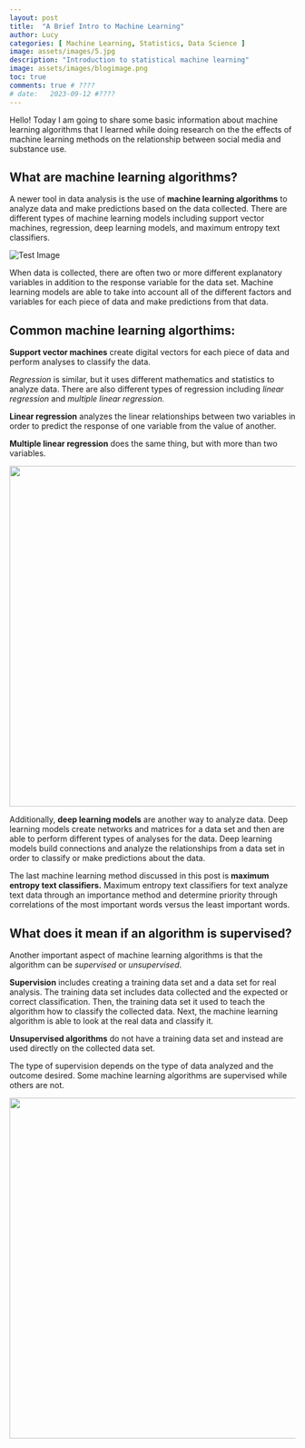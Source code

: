 ```yaml
---
layout: post
title:  "A Brief Intro to Machine Learning"
author: Lucy
categories: [ Machine Learning, Statistics, Data Science ]
image: assets/images/5.jpg
description: "Introduction to statistical machine learning"
image: assets/images/blogimage.png
toc: true
comments: true # ????
# date:   2023-09-12 #????
---
```


Hello! Today I am going to share some basic information about machine learning algorithms that I learned while doing research on the the effects of machine learning methods on the relationship between social media and substance use. <br>

## What are machine learning algorithms?

A newer tool in data analysis is the use of **machine learning algorithms** to analyze data and make predictions based on the data collected. There are different types of machine learning models including support vector machines, regression, deep learning models, and maximum entropy text classifiers.

![Test Image](https://raw.githubusercontent.com/lucystorts/stat386-projects/main/assets/images/chart.jpg)

When data is collected, there are often two or more different explanatory variables in addition to the response variable for the data set. Machine learning models are able to take into account all of the different factors and variables for each piece of data and make predictions from that data. 

## Common machine learning algorthims:

**Support vector machines** create digital vectors for each piece of data and perform analyses to classify the data. 

*Regression* is similar, but it uses different mathematics and statistics to analyze data. There are also different types of regression including *linear regression* and *multiple linear regression.* 

**Linear regression** analyzes the linear relationships between two variables in order to predict the response of one variable from the value of another. 

**Multiple linear regression** does the same thing, but with more than two variables.

<img src="https://raw.githubusercontent.com/lucystorts/stat386-projects/main/assets/images/deeplearning.jpg" alt="" style="width:600px;"/>

Additionally, **deep learning models** are another way to analyze data. Deep learning models create networks and matrices for a data set and then are able to perform different types of analyses for the data. Deep learning models build connections and analyze the relationships from a data set in order to classify or make predictions about the data. <br>

The last machine learning method discussed in this post is **maximum entropy text classifiers.** Maximum entropy text classifiers for text analyze text data through an importance method and determine priority through correlations of the most important words versus the least important words. <br>

## What does it mean if an algorithm is supervised?

Another important aspect of machine learning algorithms is that the algorithm can be *supervised* or *unsupervised*. <br>

**Supervision** includes creating a training data set and a data set for real analysis. The training data set includes data collected and the expected or correct classification. Then, the training data set it used to teach the algorithm how to classify the collected data. Next, the machine learning algorithm is able to look at the real data and classify it. 

**Unsupervised algorithms** do not have a training data set and instead are used directly on the collected data set. 

The type of supervision depends on the type of data analyzed and the outcome desired. Some machine learning algorithms are supervised while others are not. <br>

<img src="https://raw.githubusercontent.com/lucystorts/stat386-projects/main/assets/images/network.jpg" alt="" style="width:600px;"/>

